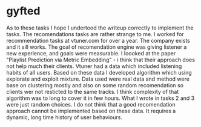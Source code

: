 # gyfted

As to these tasks I hope I undertood the writeup correctly to implement the tasks. 
The recomendations tasks are rather strange to me. I worked for recommendation tasks at vtuner.com for over a year. The company exists and it sill works.
The goal of recomendation engine was giving listener a new experience, and goals were measurable. I loooked at the paper "Playlist Prediction via Metric Embedding" - i think that their approach does not help much their clients. Vtuner had a data which included listening habits of all users. Based on these data I developed algorithm which using explorate and exploit mixture. Data used were real data and method were base on clustering mostly and also on some random recomendation so clients wer not resticted to the same tracks. I think complexity of that algorithm was to long to cover it in few hours. 
What I wrote in tasks 2 and 3 were just random choices. I do not think that a good recomendation approach cannot be implemented based on these data. It requires a dynamic, long time history of user behaviours.
